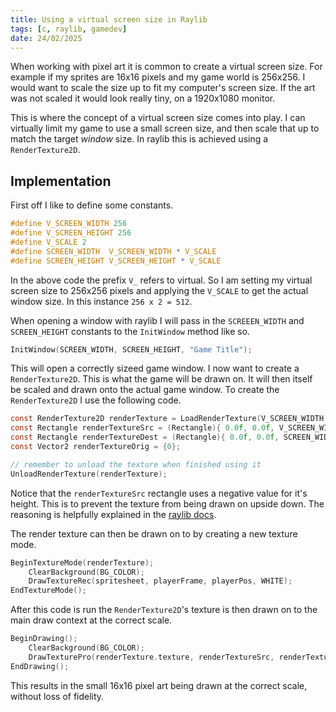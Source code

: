 ```yaml
---
title: Using a virtual screen size in Raylib
tags: [c, raylib, gamedev]
date: 24/02/2025
---
```


When working with pixel art it is common to create a virtual screen size. For example
if my sprites are 16x16 pixels and my game world is 256x256. I would want to scale the
size up to fit my computer's screen size. If the art was not scaled it would look 
really tiny, on a 1920x1080 monitor.

<!-- more -->

This is where the concept of a virtual screen size comes into play. I can virtually limit
my game to use a small screen size, and then scale that up to match the target _window_ size.
In raylib this is achieved using a `RenderTexture2D`.

## Implementation

First off I like to define some constants.

```c
#define V_SCREEN_WIDTH 256
#define V_SCREEN_HEIGHT 256
#define V_SCALE 2
#define SCREEN_WIDTH  V_SCREEN_WIDTH * V_SCALE
#define SCREEN_HEIGHT V_SCREEN_HEIGHT * V_SCALE
```

In the above code the prefix `V_` refers to virtual. So I am setting my virtual screen size to 
256x256 pixels and applying the `V_SCALE` to get the actual window size. In this instance 
`256 x 2 = 512`.

When opening a window with raylib I will pass in the `SCREEEN_WIDTH` and `SCREEN_HEIGHT` constants
to the `InitWindow` method like so.

```c
InitWindow(SCREEN_WIDTH, SCREEN_HEIGHT, "Game Title");
```

This will open a correctly sizeed game window. I now want to create a `RenderTexture2D`. This 
is what the game will be drawn on. It will then itself be scaled and drawn onto the actual game
window. To create the `RenderTexture2D` I use the following code.

```c
const RenderTexture2D renderTexture = LoadRenderTexture(V_SCREEN_WIDTH, V_SCREEN_HEIGHT);
const Rectangle renderTextureSrc = (Rectangle){ 0.0f, 0.0f, V_SCREEN_WIDTH, -V_SCREEN_HEIGHT };
const Rectangle renderTextureDest = (Rectangle){ 0.0f, 0.0f, SCREEN_WIDTH, SCREEN_HEIGHT };
const Vector2 renderTextureOrig = {0};

// remember to unload the texture when finished using it
UnloadRenderTexture(renderTexture);
```

<magpie-trinket>
Notice that the <code>renderTextureSrc</code> rectangle uses a negative value for it's height.
This is to prevent the texture from being drawn on upside down. The reasoning is helpfully explained
in the <a href="https://github.com/raysan5/raylib/wiki/Frequently-Asked-Questions#why-is-my-render-texture-upside-down">raylib docs</a>.
</magpie-trinket>

The render texture can then be drawn on to by creating a new texture mode.

```c
BeginTextureMode(renderTexture);
    ClearBackground(BG_COLOR);
    DrawTextureRec(spritesheet, playerFrame, playerPos, WHITE);
EndTextureMode();
```

After this code is run the `RenderTexture2D`'s texture is then drawn on to the main draw context at the
correct scale.

```c
BeginDrawing();
    ClearBackground(BG_COLOR);
    DrawTexturePro(renderTexture.texture, renderTextureSrc, renderTextureDest, renderTextureOrig, 0, WHITE);
EndDrawing();
```

This results in the small 16x16 pixel art being drawn at the correct scale, without loss of fidelity.


